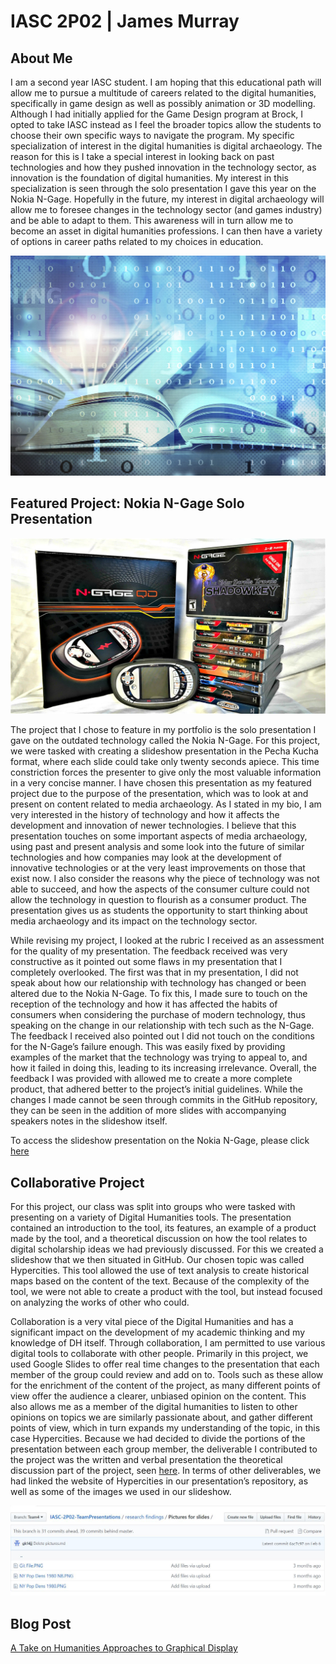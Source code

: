 # IASC 2P02 | James Murray

## About Me

I am a second year IASC student. I am hoping that this educational path will allow me to pursue a multitude of careers related to the digital humanities, specifically in game design as well as possibly animation or 3D modelling. Although I had initially applied for the Game Design program at Brock, I opted to take IASC instead as I feel the broader topics allow the students to choose their own specific ways to navigate the program. My specific specialization of interest in the digital humanities is digital archaeology. The reason for this is I take a special interest in looking back on past technologies and how they pushed innovation in the technology sector, as innovation is the foundation of digital humanities. My interest in this specialization is seen through the solo presentation I gave this year on the Nokia N-Gage. Hopefully in the future, my interest in digital archaeology will allow me to foresee changes in the technology sector (and games industry) and be able to adapt to them. This awareness will in turn allow me to become an asset in digital humanities professions. I can then have a variety of options in career paths related to my choices in education.

![](Images/DH1.jpg)

## Featured Project: Nokia N-Gage Solo Presentation

![](Images/ngage.jpg)

The project that I chose to feature in my portfolio is the solo presentation I gave on the outdated technology called the Nokia N-Gage. For this project, we were tasked with creating a slideshow presentation in the Pecha Kucha format, where each slide could take only twenty seconds apiece. This time constriction forces the presenter to give only the most valuable information in a very concise manner. I have chosen this presentation as my featured project due to the purpose of the presentation, which was to look at and present on content related to media archaeology. As I stated in my bio, I am very interested in the history of technology and how it affects the development and innovation of newer technologies. I believe that this presentation touches on some important aspects of media archaeology, using past and present analysis and some look into the future of similar technologies and how companies may look at the development of innovative technologies or at the very least improvements on those that exist now. I also consider the reasons why the piece of technology was not able to succeed, and how the aspects of the consumer culture could not allow the technology in question to flourish as a consumer product. The presentation gives us as students the opportunity to start thinking about media archaeology and its impact on the technology sector.


While revising my project, I looked at the rubric I received as an assessment for the quality of my presentation. The feedback received was very constructive as it pointed out some flaws in my presentation that I completely overlooked. The first was that in my presentation, I did not speak about how our relationship with technology has changed or been altered due to the Nokia N-Gage. To fix this, I made sure to touch on the reception of the technology and how it has affected the habits of consumers when considering the purchase of modern technology, thus speaking on the change in our relationship with tech such as the N-Gage. The feedback I received also pointed out I did not touch on the conditions for the N-Gage’s failure enough. This was easily fixed by providing examples of the market that the technology was trying to appeal to, and how it failed in doing this, leading to its increasing irrelevance. Overall, the feedback I was provided with allowed me to create a more complete product, that adhered better to the project’s initial guidelines. While the changes I made cannot be seen through commits in the GitHub repository, they can be seen in the addition of more slides with accompanying speakers notes in the slideshow itself. 

To access the slideshow presentation on the Nokia N-Gage, please click [here](reveal)

## Collaborative Project

For this project, our class was split into groups who were tasked with presenting on a variety of Digital Humanities tools. The presentation contained an introduction to the tool, its features, an example of a product made by the tool, and a theoretical discussion on how the tool relates to digital scholarship ideas we had previously discussed. For this we created a slideshow that we then situated in GitHub. Our chosen topic was called Hypercities. This tool allowed the use of text analysis to create historical maps based on the content of the text. Because of the complexity of the tool, we were not able to create a product with the tool, but instead focused on analyzing the works of other who could. 

Collaboration is a very vital piece of the Digital Humanities and has a significant impact on the development of my academic thinking and my knowledge of DH itself. Through collaboration, I am permitted to use various digital tools to collaborate with other people. Primarily in this project, we used Google Slides to offer real time changes to the presentation that each member of the group could review and add on to. Tools such as these allow for the enrichment of the content of the project, as many different points of view offer the audience a clearer, unbiased opinion on the content. This also allows me as a member of the digital humanities to listen to other opinions on topics we are similarly passionate about, and gather different points of view, which in turn expands my understanding of the topic, in this case Hypercities. Because we had decided to divide the portions of the presentation between each group member, the deliverable I contributed to the project was the written and verbal presentation the theoretical discussion part of the project, seen [here](https://github.com/IascAtBrock/IASC-2P02-TeamPresentations/commit/e1f8a661237f14fdc11b8f98a9cdd1adf6be261e). In terms of other deliverables, we had linked the website of Hypercities in our presentation’s repository, as well as some of the images we used in our slideshow.

![](Images/Captcha.jpg)

## Blog Post

[A Take on Humanities Approaches to Graphical Display](Blog.md)
 

